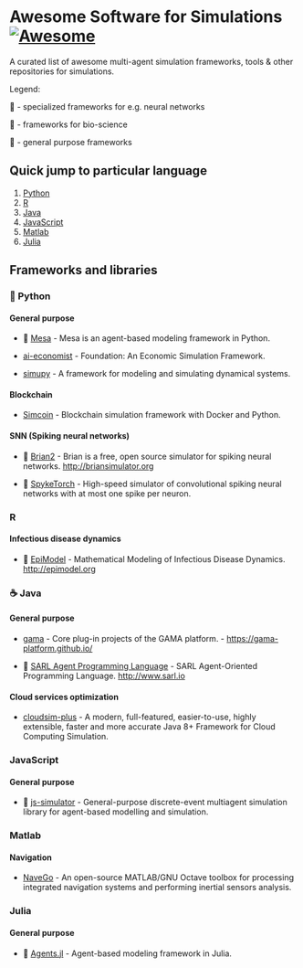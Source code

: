 # Awesome Software for Simulations [![Awesome](https://cdn.rawgit.com/sindresorhus/awesome/d7305f38d29fed78fa85652e3a63e154dd8e8829/media/badge.svg)](https://github.com/sindresorhus/awesome)

A curated list of awesome multi-agent simulation frameworks, tools &amp; other repositories for simulations.

Legend:

🧠 - specialized frameworks for e.g. neural networks

🦠 - frameworks for bio-science

🧰 - general purpose frameworks

## Quick jump to particular language

1. [Python](https://github.com/oskar-j/awesome-sim-software#snake-python)
2. [R](https://github.com/oskar-j/awesome-sim-software#r)
3. [Java](https://github.com/oskar-j/awesome-sim-software#coffee-java)
4. [JavaScript](https://github.com/oskar-j/awesome-sim-software#javascript)
5. [Matlab](https://github.com/oskar-j/awesome-sim-software#matlab)
6. [Julia](https://github.com/oskar-j/awesome-sim-software#julia)

## Frameworks and libraries

### :snake: Python

#### General purpose

* 🧰 [Mesa](https://github.com/projectmesa/mesa) - Mesa is an agent-based modeling framework in Python.

* [ai-economist](https://github.com/salesforce/ai-economist) - Foundation: An Economic Simulation Framework.

* [simupy](https://github.com/simupy/simupy) - A framework for modeling and simulating dynamical systems.

#### Blockchain

* [Simcoin](https://github.com/sbaresearch/simcoin) - Blockchain simulation framework with Docker and Python.

#### SNN (Spiking neural networks)

* 🧠 [Brian2](https://github.com/brian-team/brian2) - Brian is a free, open source simulator for spiking neural networks. http://briansimulator.org

* 🧠 [SpykeTorch](https://github.com/miladmozafari/SpykeTorch) - High-speed simulator of convolutional spiking neural networks with at most one spike per neuron.

### R

#### Infectious disease dynamics

* 🦠 [EpiModel](https://github.com/statnet/EpiModel) - Mathematical Modeling of Infectious Disease Dynamics. http://epimodel.org

### :coffee: Java

#### General purpose

* [gama](https://github.com/gama-platform/gama) - Core plug-in projects of the GAMA platform. - https://gama-platform.github.io/

* 🧰 [SARL Agent Programming Language](https://github.com/sarl/sarl) - SARL Agent-Oriented Programming Language. http://www.sarl.io

#### Cloud services optimization

* [cloudsim-plus](https://github.com/manoelcampos/cloudsim-plus) - A modern, full-featured, easier-to-use, highly extensible, faster and more accurate Java 8+ Framework for Cloud Computing Simulation.

### JavaScript

#### General purpose

* 🧰 [js-simulator](https://github.com/chen0040/js-simulator) - General-purpose discrete-event multiagent simulation library for agent-based modelling and simulation.

### Matlab

#### Navigation

* [NaveGo](https://github.com/rodralez/NaveGo) - An open-source MATLAB/GNU Octave toolbox for processing integrated navigation systems and performing inertial sensors analysis.

### Julia

#### General purpose

* 🧰 [Agents.jl](https://github.com/JuliaDynamics/Agents.jl) - Agent-based modeling framework in Julia.
